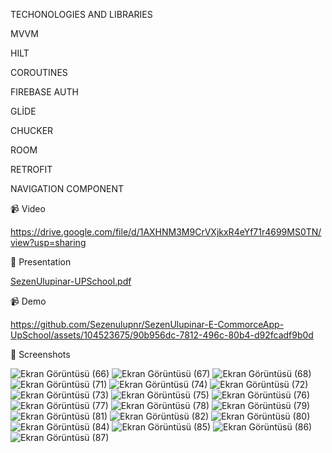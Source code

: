 TECHONOLOGIES AND LIBRARIES

MVVM

HILT

COROUTINES

FIREBASE AUTH

GLİDE

CHUCKER

ROOM

RETROFIT

NAVIGATION COMPONENT

📹 Video

https://drive.google.com/file/d/1AXHNM3M9CrVXjkxR4eYf71r4699MS0TN/view?usp=sharing

💫 Presentation

[SezenUlupinar-UPSchool.pdf](https://github.com/Sezenulupnr/SezenUlupinar-E-CommorceApp-UpSchool/files/13368696/SezenUlupinar-UPSchool.pdf)

📹 Demo


https://github.com/Sezenulupnr/SezenUlupinar-E-CommorceApp-UpSchool/assets/104523675/90b956dc-7812-496c-80b4-d92fcadf9b0d




📸 Screenshots

![Ekran Görüntüsü (66)](https://github.com/Sezenulupnr/SezenUlupinar-E-CommorceApp-UpSchool/assets/104523675/908b2725-b852-4ca7-afe8-005afc2c2983)
![Ekran Görüntüsü (67)](https://github.com/Sezenulupnr/SezenUlupinar-E-CommorceApp-UpSchool/assets/104523675/4297aa60-a1ad-489a-a818-d39039d08067)
![Ekran Görüntüsü (68)](https://github.com/Sezenulupnr/SezenUlupinar-E-CommorceApp-UpSchool/assets/104523675/15d780cd-d946-42be-b653-24e9547725f5)
![Ekran Görüntüsü (71)](https://github.com/Sezenulupnr/SezenUlupinar-E-CommorceApp-UpSchool/assets/104523675/f11e604f-8836-4e4e-847a-2a55db42b6a4)
![Ekran Görüntüsü (74)](https://github.com/Sezenulupnr/SezenUlupinar-E-CommorceApp-UpSchool/assets/104523675/83fb6a26-63ad-4f61-905b-669e8607d3c5)
![Ekran Görüntüsü (72)](https://github.com/Sezenulupnr/SezenUlupinar-E-CommorceApp-UpSchool/assets/104523675/bbece35a-ba9c-4dcc-8b13-5487348aa5b5)
![Ekran Görüntüsü (73)](https://github.com/Sezenulupnr/SezenUlupinar-E-CommorceApp-UpSchool/assets/104523675/49c4be26-1e86-4d96-9874-add5c348bf71)
![Ekran Görüntüsü (75)](https://github.com/Sezenulupnr/SezenUlupinar-E-CommorceApp-UpSchool/assets/104523675/693e7a9e-ff8c-4381-9d02-03d13b596373)
![Ekran Görüntüsü (76)](https://github.com/Sezenulupnr/SezenUlupinar-E-CommorceApp-UpSchool/assets/104523675/5dc2d7ee-d309-4971-ac32-d48a3993dd9d)
![Ekran Görüntüsü (77)](https://github.com/Sezenulupnr/SezenUlupinar-E-CommorceApp-UpSchool/assets/104523675/39089836-9c47-4859-9b74-d2afa87f76e3)
![Ekran Görüntüsü (78)](https://github.com/Sezenulupnr/SezenUlupinar-E-CommorceApp-UpSchool/assets/104523675/1b442c5d-16e6-446f-8dd1-381ee8048215)
![Ekran Görüntüsü (79)](https://github.com/Sezenulupnr/SezenUlupinar-E-CommorceApp-UpSchool/assets/104523675/36b6a64b-1466-48d5-82d6-1ee896f27b5a)
![Ekran Görüntüsü (81)](https://github.com/Sezenulupnr/SezenUlupinar-E-CommorceApp-UpSchool/assets/104523675/1d5cca55-9be0-48e6-84a9-ea01c939c87d)
![Ekran Görüntüsü (82)](https://github.com/Sezenulupnr/SezenUlupinar-E-CommorceApp-UpSchool/assets/104523675/09561544-3387-41c5-b1ab-25159fa5c2c6)
![Ekran Görüntüsü (80)](https://github.com/Sezenulupnr/SezenUlupinar-E-CommorceApp-UpSchool/assets/104523675/e05671f5-e149-45a0-8aa1-545856e49c5a)
![Ekran Görüntüsü (84)](https://github.com/Sezenulupnr/SezenUlupinar-E-CommorceApp-UpSchool/assets/104523675/45caec85-8eae-4cae-9157-5e250e1fbb12)
![Ekran Görüntüsü (85)](https://github.com/Sezenulupnr/SezenUlupinar-E-CommorceApp-UpSchool/assets/104523675/6b78c1d3-fb80-432c-b7e9-a1feeb274075)
![Ekran Görüntüsü (86)](https://github.com/Sezenulupnr/SezenUlupinar-E-CommorceApp-UpSchool/assets/104523675/c2b0aeae-6a32-4000-906f-c83da5d3631d)
![Ekran Görüntüsü (87)](https://github.com/Sezenulupnr/SezenUlupinar-E-CommorceApp-UpSchool/assets/104523675/4e2f17eb-5cf6-403e-b8b6-4e5aa9e3b84a)
